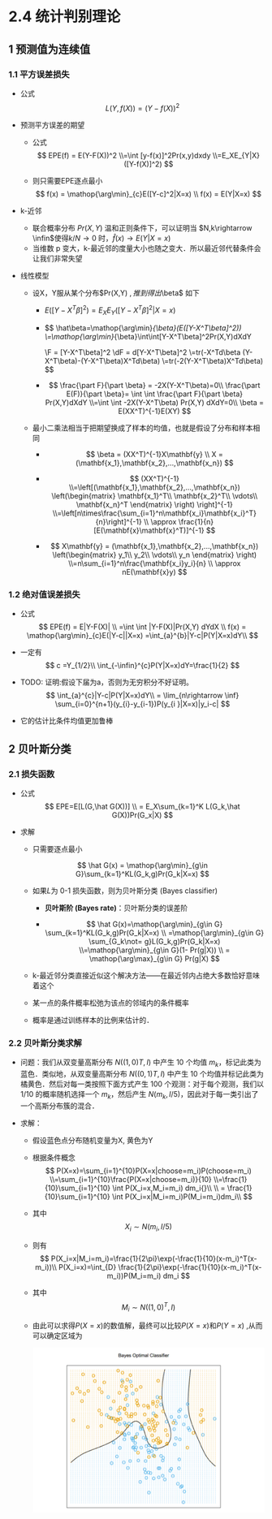 # 2.4 统计判别理论

## 1 预测值为连续值

### 1.1 平方误差损失

* 公式
  $$
  L(Y,f(X))=(Y-f(X))^2
  $$

* 预测平方误差的期望
  * 公式
    $$
    EPE(f) = E(Y-F(X))^2
    \\=\int [y-f(x)]^2Pr(x,y)dxdy
    \\=E_XE_{Y|X}([Y-f(X)]^2)
    $$

  * 则只需要EPE逐点最小
    $$
    f(x) = \mathop{\arg\min}_{c}E([Y-c]^2|X=x) \\
    f(x) = E(Y|X=x)
    $$

* k-近邻

  * 联合概率分布 $Pr(X,Y)$ 温和正则条件下，可以证明当 $N,k\rightarrow \infin$使得$k/N\rightarrow 0$ 时，$\hat f (x) \rightarrow E(Y|X=x)$
  * 当维数 p 变大，k-最近邻的度量大小也随之变大．所以最近邻代替条件会让我们非常失望

* 线性模型

  * 设X，Y服从某个分布$Pr(X,Y) $, 推到得出$\beta​$ 如下

    * $E([Y-X^T\beta]^2)=E_XE_Y([Y-X^T\beta]^2|X=x)$

    * $$
      \hat\beta=\mathop{\arg\min}_{\beta}(E([Y-X^T\beta]^2))
      \\=\mathop{\arg\min}_{\beta}\int\int[Y-X^T\beta]^2Pr(X,Y)dXdY
      
      \\F = [Y-X^T\beta]^2
      \\dF = d[Y-X^T\beta]^2
      \\=tr(-X^Td\beta (Y-X^T\beta)-(Y-X^T\beta)X^Td\beta)
      \\=tr(-2(Y-X^T\beta)X^Td\beta)
      $$

      

    * $$
      \frac{\part F}{\part \beta} = -2X(Y-X^T\beta)=0\\
      \frac{\part E(F)}{\part \beta}= \int \int \frac{\part F}{\part \beta} Pr(X,Y)dXdY
      \\=\int \int -2X(Y-X^T\beta) Pr(X,Y) dXdY=0\\
      \beta = E(XX^T)^{-1}E(XY)
      $$

  * 最小二乘法相当于把期望换成了样本的均值，也就是假设了分布和样本相同

    * $$
      \beta = (XX^T)^{-1}X\mathbf{y} \\
      X = (\mathbf{x_1},\mathbf{x_2},...,\mathbf{x_n})
      $$

    * $$
      (XX^T)^{-1}
      \\=\left[(\mathbf{x_1},\mathbf{x_2},...,\mathbf{x_n})
      \left(\begin{matrix}
      \mathbf{x_1}^T\\
      \mathbf{x_2}^T\\
      \vdots\\
      \mathbf{x_n}^T
      \end{matrix}
      \right)
      \right]^{-1}
      \\=\left[n\times\frac{\sum_{i=1}^n\mathbf{x_i}\mathbf{x_i}^T}{n}\right]^{-1}
      \\ \approx \frac{1}{n}[E(\mathbf{x}\mathbf{x}^T)]^{-1}
      $$

    * $$
      X\mathbf{y} = (\mathbf{x_1},\mathbf{x_2},...,\mathbf{x_n})
      \left(\begin{matrix}
      y_1\\
      y_2\\
      \vdots\\
      y_n
      \end{matrix}
      \right)
      \\=n\sum_{i=1}^n\frac{\mathbf{x_i}y_i}{n}
      \\ \approx nE(\mathbf{x}y)
      $$

  

### 1.2 绝对值误差损失

* 公式
  $$
  EPE(f) = E|Y-F(X)|
  \\ =\int \int |Y-F(X)|Pr(X,Y) dYdX
  \\ f(x) = \mathop{\arg\min}_{c}E(|Y-c||X=x) =\int_{a}^{b}|Y-c|P(Y|X=x)dY\\
  $$

* 一定有
  $$
  c =Y_{1/2}\\
  \int_{-\infin}^{c}P(Y|X=x)dY=\frac{1}{2}
  $$

* TODO: 证明:假设下届为a，否则为无穷积分不好证明。
  $$
  \int_{a}^{c}|Y-c|P(Y|X=x)dY\\
  = \lim_{n\rightarrow \inf} \sum_{i=0}^{n+1}(y_{i}-y_{i-1})P(y_{i                                                          }|X=x)|y_i-c|
  $$

* 它的估计比条件均值更加鲁棒

## 2 贝叶斯分类

### 2.1 损失函数

* 公式
  $$
  EPE=E[L(G,\hat G(X))]
  \\ = E_X\sum_{k=1}^K L(G_k,\hat G(X))Pr(G_x|X)
  $$

* 求解

  * 只需要逐点最小

  $$
  \hat G(x) = \mathop{\arg\min}_{g\in G}\sum_{k=1}^KL(G_k,g)Pr(G_k|X=x)
  $$


  * 如果$L$为 0-1 损失函数，则为贝叶斯分类 (Bayes classifier)

    * **贝叶斯阶 (Bayes rate)**：贝叶斯分类的误差阶

    * 
        $$
        \hat G(x)=\mathop{\arg\min}_{g\in G} \sum_{k=1}^KL(G_k,g)Pr(G_k|X=x)
        \\ =\mathop{\arg\min}_{g\in G} \sum_{G_k\not= g}L(G_k,g)Pr(G_k|X=x)
        \\=\mathop{\arg\min}_{g\in G}(1- Pr(g|X))
        \\ = \mathop{\arg\max}_{g\in G} Pr(g|X)
        $$

  *  k-最近邻分类直接近似这个解决方法——在最近邻内占绝大多数恰好意味着这个

    * 某一点的条件概率松弛为该点的邻域内的条件概率
    * 概率是通过训练样本的比例来估计的．

### 2.2 贝叶斯分类求解

* 问题：我们从双变量高斯分布 $N((1,0)T,I)$ 中产生 10 个均值 $m_k$，标记此类为蓝色．类似地，从双变量高斯分布 $N((0,1)T,I)$ 中产生 10 个均值并标记此类为橘黄色．然后对每一类按照下面方式产生 100 个观测：对于每个观测，我们以 $1/10$ 的概率随机选择一个 $m_k$，然后产生 $N(m_k,I/5)$，因此对于每一类引出了一个高斯分布簇的混合．

* 求解：

  * 假设蓝色点分布随机变量为X, 黄色为Y

  * 根据条件概念
    $$
    P(X=x)=\sum_{i=1}^{10}P(X=x|choose=m_i)P(choose=m_i)
            \\=\sum_{i=1}^{10}\frac{P(X=x|choose=m_i)}{10}
            \\=\frac{1}{10}\sum_{i=1}^{10} \int P(X_i=x,M_i=m_i) dm_i{}\\
            \\ = \frac{1}{10}\sum_{i=1}^{10} \int P(X_i=x|M_i=m_i)P(M_i=m_i)dm_i\\
    $$

  * 其中
    $$
    X_i\sim N(m_i,I/5)
    $$
    

  * 则有
    $$
    P(X_i=x|M_i=m_i)=\frac{1}{2\pi}\exp(-\frac{1}{10}(x-m_i)^T(x-m_i))\\
    P(X_i=x)=\int_{D} \frac{1}{2\pi}\exp(-\frac{1}{10}(x-m_i)^T(x-m_i))P(M_i=m_i) dm_i
    $$

  * 其中
    $$
    M_i\sim N((1,0)^T,I)
    $$

  * 由此可以求得$P(X=x)$的数值解，最终可以比较$P(X=x)$和$P(Y=x)$ ,从而可以确定区域为

    ![1608571213678](assets/1608571213678.png)